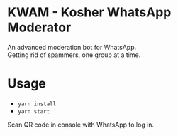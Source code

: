 # KWAM - Kosher WhatsApp Moderator

An advanced moderation bot for WhatsApp.  
Getting rid of spammers, one group at a time.

# Usage

-   `yarn install`
-   `yarn start`

Scan QR code in console with WhatsApp to log in.
